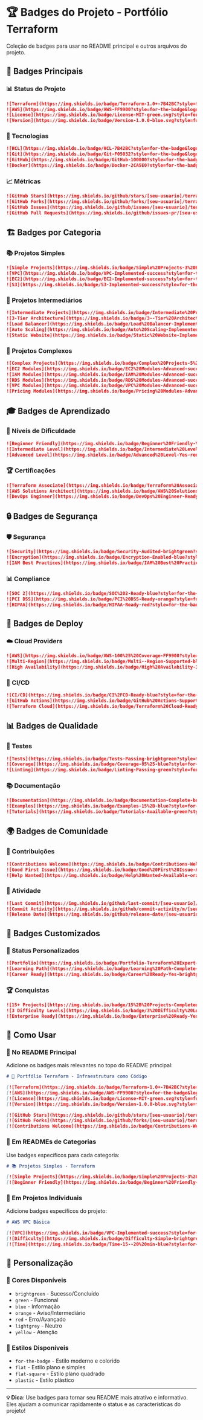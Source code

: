 # 🏆 Badges do Projeto - Portfólio Terraform

Coleção de badges para usar no README principal e outros arquivos do projeto.

## 🎯 Badges Principais

### 📊 Status do Projeto
```markdown
![Terraform](https://img.shields.io/badge/Terraform-1.0+-7B42BC?style=for-the-badge&logo=terraform&logoColor=white)
![AWS](https://img.shields.io/badge/AWS-FF9900?style=for-the-badge&logo=amazonaws&logoColor=white)
![License](https://img.shields.io/badge/License-MIT-green.svg?style=for-the-badge)
![Version](https://img.shields.io/badge/Version-1.0.0-blue.svg?style=for-the-badge)
```

### 🚀 Tecnologias
```markdown
![HCL](https://img.shields.io/badge/HCL-7B42BC?style=for-the-badge&logo=terraform&logoColor=white)
![Git](https://img.shields.io/badge/Git-F05032?style=for-the-badge&logo=git&logoColor=white)
![GitHub](https://img.shields.io/badge/GitHub-100000?style=for-the-badge&logo=github&logoColor=white)
![Docker](https://img.shields.io/badge/Docker-2CA5E0?style=for-the-badge&logo=docker&logoColor=white)
```

### 📈 Métricas
```markdown
![GitHub Stars](https://img.shields.io/github/stars/[seu-usuario]/terraform-portfolio?style=for-the-badge&logo=github)
![GitHub Forks](https://img.shields.io/github/forks/[seu-usuario]/terraform-portfolio?style=for-the-badge&logo=github)
![GitHub Issues](https://img.shields.io/github/issues/[seu-usuario]/terraform-portfolio?style=for-the-badge&logo=github)
![GitHub Pull Requests](https://img.shields.io/github/issues-pr/[seu-usuario]/terraform-portfolio?style=for-the-badge&logo=github)
```

## 🏗️ Badges por Categoria

### 📚 Projetos Simples
```markdown
![Simple Projects](https://img.shields.io/badge/Simple%20Projects-3%20Projects-brightgreen?style=for-the-badge)
![VPC](https://img.shields.io/badge/VPC-Implemented-success?style=for-the-badge)
![EC2](https://img.shields.io/badge/EC2-Implemented-success?style=for-the-badge)
![S3](https://img.shields.io/badge/S3-Implemented-success?style=for-the-badge)
```

### 🔧 Projetos Intermediários
```markdown
![Intermediate Projects](https://img.shields.io/badge/Intermediate%20Projects-4%20Projects-orange?style=for-the-badge)
![3-Tier Architecture](https://img.shields.io/badge/3--Tier%20Architecture-Implemented-success?style=for-the-badge)
![Load Balancer](https://img.shields.io/badge/Load%20Balancer-Implemented-success?style=for-the-badge)
![Auto Scaling](https://img.shields.io/badge/Auto%20Scaling-Implemented-success?style=for-the-badge)
![Static Website](https://img.shields.io/badge/Static%20Website-Implemented-success?style=for-the-badge)
```

### 🚀 Projetos Complexos
```markdown
![Complex Projects](https://img.shields.io/badge/Complex%20Projects-5%20Modules-red?style=for-the-badge)
![EC2 Modules](https://img.shields.io/badge/EC2%20Modules-Advanced-success?style=for-the-badge)
![IAM Modules](https://img.shields.io/badge/IAM%20Modules-Advanced-success?style=for-the-badge)
![RDS Modules](https://img.shields.io/badge/RDS%20Modules-Advanced-success?style=for-the-badge)
![VPC Modules](https://img.shields.io/badge/VPC%20Modules-Advanced-success?style=for-the-badge)
![Pricing Modules](https://img.shields.io/badge/Pricing%20Modules-Advanced-success?style=for-the-badge)
```

## 🎓 Badges de Aprendizado

### 📖 Níveis de Dificuldade
```markdown
![Beginner Friendly](https://img.shields.io/badge/Beginner%20Friendly-Yes-brightgreen?style=for-the-badge)
![Intermediate Level](https://img.shields.io/badge/Intermediate%20Level-Yes-orange?style=for-the-badge)
![Advanced Level](https://img.shields.io/badge/Advanced%20Level-Yes-red?style=for-the-badge)
```

### 🏆 Certificações
```markdown
![Terraform Associate](https://img.shields.io/badge/Terraform%20Associate-Ready-blue?style=for-the-badge)
![AWS Solutions Architect](https://img.shields.io/badge/AWS%20Solutions%20Architect-Ready-orange?style=for-the-badge)
![DevOps Engineer](https://img.shields.io/badge/DevOps%20Engineer-Ready-red?style=for-the-badge)
```

## 🔒 Badges de Segurança

### 🛡️ Segurança
```markdown
![Security](https://img.shields.io/badge/Security-Audited-brightgreen?style=for-the-badge)
![Encryption](https://img.shields.io/badge/Encryption-Enabled-blue?style=for-the-badge)
![IAM Best Practices](https://img.shields.io/badge/IAM%20Best%20Practices-Followed-green?style=for-the-badge)
```

### 📊 Compliance
```markdown
![SOC 2](https://img.shields.io/badge/SOC%202-Ready-blue?style=for-the-badge)
![PCI DSS](https://img.shields.io/badge/PCI%20DSS-Ready-orange?style=for-the-badge)
![HIPAA](https://img.shields.io/badge/HIPAA-Ready-red?style=for-the-badge)
```

## 🚀 Badges de Deploy

### ☁️ Cloud Providers
```markdown
![AWS](https://img.shields.io/badge/AWS-100%25%20Coverage-FF9900?style=for-the-badge&logo=amazonaws&logoColor=white)
![Multi-Region](https://img.shields.io/badge/Multi--Region-Supported-blue?style=for-the-badge)
![High Availability](https://img.shields.io/badge/High%20Availability-Implemented-green?style=for-the-badge)
```

### 🔄 CI/CD
```markdown
![CI/CD](https://img.shields.io/badge/CI%2FCD-Ready-blue?style=for-the-badge)
![GitHub Actions](https://img.shields.io/badge/GitHub%20Actions-Supported-black?style=for-the-badge&logo=github)
![Terraform Cloud](https://img.shields.io/badge/Terraform%20Cloud-Ready-7B42BC?style=for-the-badge&logo=terraform)
```

## 📊 Badges de Qualidade

### 🧪 Testes
```markdown
![Tests](https://img.shields.io/badge/Tests-Passing-brightgreen?style=for-the-badge)
![Coverage](https://img.shields.io/badge/Coverage-85%25-blue?style=for-the-badge)
![Linting](https://img.shields.io/badge/Linting-Passing-green?style=for-the-badge)
```

### 📚 Documentação
```markdown
![Documentation](https://img.shields.io/badge/Documentation-Complete-brightgreen?style=for-the-badge)
![Examples](https://img.shields.io/badge/Examples-15%2B-blue?style=for-the-badge)
![Tutorials](https://img.shields.io/badge/Tutorials-Available-green?style=for-the-badge)
```

## 🌍 Badges de Comunidade

### 🤝 Contribuições
```markdown
![Contributions Welcome](https://img.shields.io/badge/Contributions-Welcome-brightgreen?style=for-the-badge)
![Good First Issue](https://img.shields.io/badge/Good%20First%20Issue-Available-blue?style=for-the-badge)
![Help Wanted](https://img.shields.io/badge/Help%20Wanted-Available-orange?style=for-the-badge)
```

### 📅 Atividade
```markdown
![Last Commit](https://img.shields.io/github/last-commit/[seu-usuario]/terraform-portfolio?style=for-the-badge)
![Commit Activity](https://img.shields.io/github/commit-activity/m/[seu-usuario]/terraform-portfolio?style=for-the-badge)
![Release Date](https://img.shields.io/github/release-date/[seu-usuario]/terraform-portfolio?style=for-the-badge)
```

## 🎨 Badges Customizados

### 🎯 Status Personalizados
```markdown
![Portfolio](https://img.shields.io/badge/Portfolio-Terraform%20Expert-blue?style=for-the-badge)
![Learning Path](https://img.shields.io/badge/Learning%20Path-Complete-success?style=for-the-badge)
![Career Ready](https://img.shields.io/badge/Career%20Ready-Yes-brightgreen?style=for-the-badge)
```

### 🏆 Conquistas
```markdown
![15+ Projects](https://img.shields.io/badge/15%2B%20Projects-Completed-success?style=for-the-badge)
![3 Difficulty Levels](https://img.shields.io/badge/3%20Difficulty%20Levels-Covered-blue?style=for-the-badge)
![Enterprise Ready](https://img.shields.io/badge/Enterprise%20Ready-Yes-red?style=for-the-badge)
```

## 📝 Como Usar

### 🔧 No README Principal
Adicione os badges mais relevantes no topo do README principal:

```markdown
# 🚀 Portfólio Terraform - Infraestrutura como Código

[![Terraform](https://img.shields.io/badge/Terraform-1.0+-7B42BC?style=for-the-badge&logo=terraform&logoColor=white)](https://www.terraform.io/)
[![AWS](https://img.shields.io/badge/AWS-FF9900?style=for-the-badge&logo=amazonaws&logoColor=white)](https://aws.amazon.com/)
[![License](https://img.shields.io/badge/License-MIT-green.svg?style=for-the-badge)](LICENSE)
[![Version](https://img.shields.io/badge/Version-1.0.0-blue.svg?style=for-the-badge)](https://github.com/[seu-usuario]/terraform-portfolio/releases)

[![GitHub Stars](https://img.shields.io/github/stars/[seu-usuario]/terraform-portfolio?style=for-the-badge&logo=github)](https://github.com/[seu-usuario]/terraform-portfolio/stargazers)
[![GitHub Forks](https://img.shields.io/github/forks/[seu-usuario]/terraform-portfolio?style=for-the-badge&logo=github)](https://github.com/[seu-usuario]/terraform-portfolio/network/members)
[![Contributions Welcome](https://img.shields.io/badge/Contributions-Welcome-brightgreen?style=for-the-badge)](CONTRIBUTING.md)
```

### 📁 Em READMEs de Categorias
Use badges específicos para cada categoria:

```markdown
# 📚 Projetos Simples - Terraform

[![Simple Projects](https://img.shields.io/badge/Simple%20Projects-3%20Projects-brightgreen?style=for-the-badge)](../README.md)
[![Beginner Friendly](https://img.shields.io/badge/Beginner%20Friendly-Yes-brightgreen?style=for-the-badge)](../README.md)
```

### 🎯 Em Projetos Individuais
Adicione badges específicos do projeto:

```markdown
# AWS VPC Básica

[![VPC](https://img.shields.io/badge/VPC-Implemented-success?style=for-the-badge)](../README.md)
[![Difficulty](https://img.shields.io/badge/Difficulty-Simple-brightgreen?style=for-the-badge)](../README.md)
[![Time](https://img.shields.io/badge/Time-15--20%20min-blue?style=for-the-badge)](../README.md)
```

## 🔧 Personalização

### 🎨 Cores Disponíveis
- `brightgreen` - Sucesso/Concluído
- `green` - Funcional
- `blue` - Informação
- `orange` - Aviso/Intermediário
- `red` - Erro/Avançado
- `lightgrey` - Neutro
- `yellow` - Atenção

### 📏 Estilos Disponíveis
- `for-the-badge` - Estilo moderno e colorido
- `flat` - Estilo plano e simples
- `flat-square` - Estilo plano quadrado
- `plastic` - Estilo plástico

---

**💡 Dica**: Use badges para tornar seu README mais atrativo e informativo. Eles ajudam a comunicar rapidamente o status e as características do projeto!
